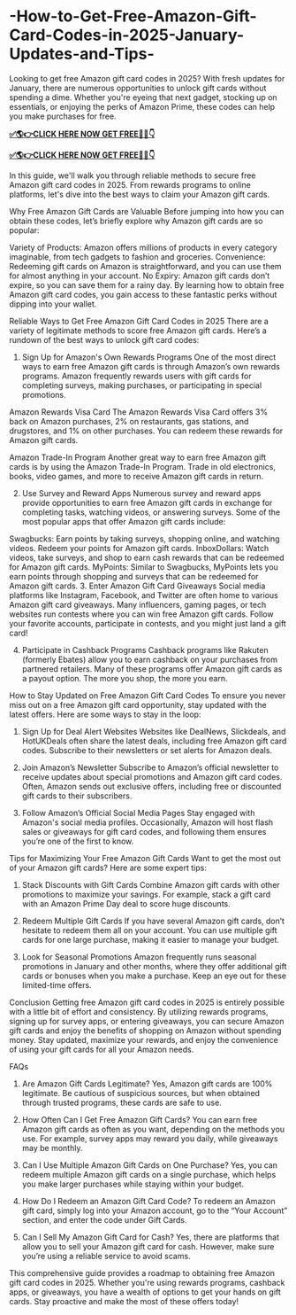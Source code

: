 # -How-to-Get-Free-Amazon-Gift-Card-Codes-in-2025-January-Updates-and-Tips-
Looking to get free Amazon gift card codes in 2025? With fresh updates for January, there are numerous opportunities to unlock gift cards without spending a dime. Whether you're eyeing that next gadget, stocking up on essentials, or enjoying the perks of Amazon Prime, these codes can help you make purchases for free.

**[✅🌎👉CLICK HERE NOW GET FREE📌✅👇](https://groupzone.xyz/amazon-gift-card/)**

**[✅🌎👉CLICK HERE NOW GET FREE📌✅👇](https://groupzone.xyz/amazon-gift-card/)**

In this guide, we'll walk you through reliable methods to secure free Amazon gift card codes in 2025. From rewards programs to online platforms, let's dive into the best ways to claim your Amazon gift cards.

Why Free Amazon Gift Cards are Valuable
Before jumping into how you can obtain these codes, let’s briefly explore why Amazon gift cards are so popular:

Variety of Products: Amazon offers millions of products in every category imaginable, from tech gadgets to fashion and groceries.
Convenience: Redeeming gift cards on Amazon is straightforward, and you can use them for almost anything in your account.
No Expiry: Amazon gift cards don’t expire, so you can save them for a rainy day.
By learning how to obtain free Amazon gift card codes, you gain access to these fantastic perks without dipping into your wallet.

Reliable Ways to Get Free Amazon Gift Card Codes in 2025
There are a variety of legitimate methods to score free Amazon gift cards. Here’s a rundown of the best ways to unlock gift card codes:

1. Sign Up for Amazon's Own Rewards Programs
One of the most direct ways to earn free Amazon gift cards is through Amazon’s own rewards programs. Amazon frequently rewards users with gift cards for completing surveys, making purchases, or participating in special promotions.

Amazon Rewards Visa Card
The Amazon Rewards Visa Card offers 3% back on Amazon purchases, 2% on restaurants, gas stations, and drugstores, and 1% on other purchases. You can redeem these rewards for Amazon gift cards.

Amazon Trade-In Program
Another great way to earn free Amazon gift cards is by using the Amazon Trade-In Program. Trade in old electronics, books, video games, and more to receive Amazon gift cards in return.

2. Use Survey and Reward Apps
Numerous survey and reward apps provide opportunities to earn free Amazon gift cards in exchange for completing tasks, watching videos, or answering surveys. Some of the most popular apps that offer Amazon gift cards include:

Swagbucks: Earn points by taking surveys, shopping online, and watching videos. Redeem your points for Amazon gift cards.
InboxDollars: Watch videos, take surveys, and shop to earn cash rewards that can be redeemed for Amazon gift cards.
MyPoints: Similar to Swagbucks, MyPoints lets you earn points through shopping and surveys that can be redeemed for Amazon gift cards.
3. Enter Amazon Gift Card Giveaways
Social media platforms like Instagram, Facebook, and Twitter are often home to various Amazon gift card giveaways. Many influencers, gaming pages, or tech websites run contests where you can win free Amazon gift cards. Follow your favorite accounts, participate in contests, and you might just land a gift card!

4. Participate in Cashback Programs
Cashback programs like Rakuten (formerly Ebates) allow you to earn cashback on your purchases from partnered retailers. Many of these programs offer Amazon gift cards as a payout option. The more you shop, the more you earn.

How to Stay Updated on Free Amazon Gift Card Codes
To ensure you never miss out on a free Amazon gift card opportunity, stay updated with the latest offers. Here are some ways to stay in the loop:

1. Sign Up for Deal Alert Websites
Websites like DealNews, Slickdeals, and HotUKDeals often share the latest deals, including free Amazon gift card codes. Subscribe to their newsletters or set alerts for Amazon deals.

2. Join Amazon’s Newsletter
Subscribe to Amazon’s official newsletter to receive updates about special promotions and Amazon gift card codes. Often, Amazon sends out exclusive offers, including free or discounted gift cards to their subscribers.

3. Follow Amazon’s Official Social Media Pages
Stay engaged with Amazon's social media profiles. Occasionally, Amazon will host flash sales or giveaways for gift card codes, and following them ensures you’re one of the first to know.

Tips for Maximizing Your Free Amazon Gift Cards
Want to get the most out of your Amazon gift cards? Here are some expert tips:

1. Stack Discounts with Gift Cards
Combine Amazon gift cards with other promotions to maximize your savings. For example, stack a gift card with an Amazon Prime Day deal to score huge discounts.

2. Redeem Multiple Gift Cards
If you have several Amazon gift cards, don’t hesitate to redeem them all on your account. You can use multiple gift cards for one large purchase, making it easier to manage your budget.

3. Look for Seasonal Promotions
Amazon frequently runs seasonal promotions in January and other months, where they offer additional gift cards or bonuses when you make a purchase. Keep an eye out for these limited-time offers.

Conclusion
Getting free Amazon gift card codes in 2025 is entirely possible with a little bit of effort and consistency. By utilizing rewards programs, signing up for survey apps, or entering giveaways, you can secure Amazon gift cards and enjoy the benefits of shopping on Amazon without spending money. Stay updated, maximize your rewards, and enjoy the convenience of using your gift cards for all your Amazon needs.

FAQs
1. Are Amazon Gift Cards Legitimate?
Yes, Amazon gift cards are 100% legitimate. Be cautious of suspicious sources, but when obtained through trusted programs, these cards are safe to use.

2. How Often Can I Get Free Amazon Gift Cards?
You can earn free Amazon gift cards as often as you want, depending on the methods you use. For example, survey apps may reward you daily, while giveaways may be monthly.

3. Can I Use Multiple Amazon Gift Cards on One Purchase?
Yes, you can redeem multiple Amazon gift cards on a single purchase, which helps you make larger purchases while staying within your budget.

4. How Do I Redeem an Amazon Gift Card Code?
To redeem an Amazon gift card, simply log into your Amazon account, go to the “Your Account” section, and enter the code under Gift Cards.

5. Can I Sell My Amazon Gift Card for Cash?
Yes, there are platforms that allow you to sell your Amazon gift card for cash. However, make sure you’re using a reliable service to avoid scams.

This comprehensive guide provides a roadmap to obtaining free Amazon gift card codes in 2025. Whether you're using rewards programs, cashback apps, or giveaways, you have a wealth of options to get your hands on gift cards. Stay proactive and make the most of these offers today!



